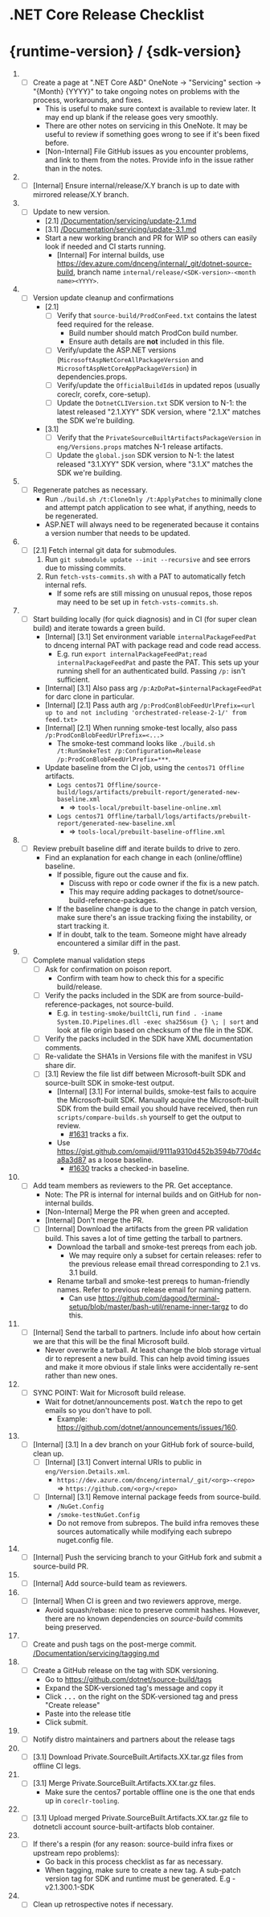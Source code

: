 # .NET Core Release Checklist

<!--
  To start the checklist for a new release:
  - If it's an internal release, open a new issue in dotnet/core-eng (private repo).
    - Otherwise, open a new issue in dotnet/source-build.
  - Paste one copy of the below checklist per release. (Once for 2.1, again for 3.1, if both are being serviced)
  - Delete lines that only apply to other releases. (E.g. delete [2.1] if doing a 3.1 release.)
  - Delete lines starting with [Internal] if running a non-internal release.
  - Delete lines starting with [Non-Internal] if running an internal release.
-->

<!--
  Enter the version tracked by this checklist.
-->
# {runtime-version} / {sdk-version}

1.  - [ ] Create a page at ".NET Core A&D" OneNote -> "Servicing" section -> "{Month} {YYYY}" to take ongoing notes on problems with the process, workarounds, and fixes.
      - This is useful to make sure context is available to review later. It may end up blank if the release goes very smoothly.
      - There are other notes on servicing in this OneNote. It may be useful to review if something goes wrong to see if it's been fixed before.
      - [Non-Internal] File GitHub issues as you encounter problems, and link to them from the notes. Provide info in the issue rather than in the notes.
1.  - [ ] [Internal] Ensure internal/release/X.Y branch is up to date with mirrored release/X.Y branch.
1.  - [ ] Update to new version.
      - [2.1] [/Documentation/servicing/update-2.1.md](https://github.com/dotnet/source-build/tree/release/3.1/Documentation/servicing/update-2.1.md)
      - [3.1] [/Documentation/servicing/update-3.1.md](https://github.com/dotnet/source-build/tree/release/3.1/Documentation/servicing/update-3.1.md)
      - Start a new working branch and PR for WIP so others can easily look if needed and CI starts running.
        - [Internal] For internal builds, use <https://dev.azure.com/dnceng/internal/_git/dotnet-source-build>, branch name `internal/release/<SDK-version>-<month name><YYYY>`.
1.  - [ ] Version update cleanup and confirmations
      - [2.1]
        - [ ] Verify that `source-build/ProdConFeed.txt` contains the latest feed required for the release.
          - Build number should match ProdCon build number.
          - Ensure auth details are **not** included in this file.
        - [ ] Verify/update the ASP.NET versions (`MicrosoftAspNetCoreAllPackageVersion` and `MicrosoftAspNetCoreAppPackageVersion`) in dependencies.props.
        - [ ] Verify/update the `OfficialBuildId`s in updated repos (usually coreclr, corefx, core-setup).
        - [ ] Update the `DotnetCLIVersion.txt` SDK version to N-1: the latest released "2.1.XYY" SDK version, where "2.1.X" matches the SDK we're building.
      - [3.1]
        - [ ] Verify that the `PrivateSourceBuiltArtifactsPackageVersion` in `eng/Versions.props` matches N-1 release artifacts.
        - [ ] Update the `global.json` SDK version to N-1: the latest released "3.1.XYY" SDK version, where "3.1.X" matches the SDK we're building.
1.  - [ ] Regenerate patches as necessary.
      - Run `./build.sh /t:CloneOnly /t:ApplyPatches` to minimally clone and attempt patch application to see what, if anything, needs to be regenerated.
      - ASP.NET will always need to be regenerated because it contains a version number that needs to be updated.
1.  - [ ] [2.1] Fetch internal git data for submodules.
      1.  Run `git submodule update --init --recursive` and see errors due to missing commits.
      1.  Run `fetch-vsts-commits.sh` with a PAT to automatically fetch internal refs.
          * If some refs are still missing on unusual repos, those repos may need to be set up in `fetch-vsts-commits.sh`.
1.  - [ ] Start building locally (for quick diagnosis) and in CI (for super clean build) and iterate towards a green build.
      - [Internal] [3.1] Set environment variable `internalPackageFeedPat` to dnceng internal PAT with package read and code read access.
        - E.g. run `export internalPackageFeedPat;read internalPackageFeedPat` and paste the PAT. This sets up your running shell for an authenticated build. Passing `/p:` isn't sufficient.
      - [Internal] [3.1] Also pass arg `/p:AzDoPat=$internalPackageFeedPat` for darc clone in particular.
      - [Internal] [2.1] Pass auth arg `/p:ProdConBlobFeedUrlPrefix=<url up to and not including 'orchestrated-release-2-1/' from feed.txt>`
      - [Internal] [2.1] When running smoke-test locally, also pass `/p:ProdConBlobFeedUrlPrefix=<...>`
        - The smoke-test command looks like `./build.sh /t:RunSmokeTest /p:Configuration=Release /p:ProdConBlobFeedUrlPrefix=***`.
      - Update baseline from the CI job, using the `centos71 Offline` artifacts.
        - `Logs centos71 Offline/source-build/logs/artifacts/prebuilt-report/generated-new-baseline.xml`
          - => `tools-local/prebuilt-baseline-online.xml`
        - `Logs centos71 Offline/tarball/logs/artifacts/prebuilt-report/generated-new-baseline.xml`
          - => `tools-local/prebuilt-baseline-offline.xml`
1.  - [ ] Review prebuilt baseline diff and iterate builds to drive to zero.
      - Find an explanation for each change in each (online/offline) baseline.
        - If possible, figure out the cause and fix.
          - Discuss with repo or code owner if the fix is a new patch.
          - This may require adding packages to dotnet/source-build-reference-packages.
        - If the baseline change is due to the change in patch version, make sure there's an issue tracking fixing the instability, or start tracking it.
        - If in doubt, talk to the team. Someone might have already encountered a similar diff in the past.
1.  - [ ] Complete manual validation steps
      - [ ] Ask for confirmation on poison report.
        - Confirm with team how to check this for a specific build/release.
      - [ ] Verify the packs included in the SDK are from source-build-reference-packages, not source-build.
        - E.g. in `testing-smoke/builtCli`, run `find . -iname System.IO.Pipelines.dll -exec sha256sum {} \; | sort` and look at file origin based on checksum of the file in the SDK.
      - [ ] Verify the packs included in the SDK have XML documentation comments. 
      - [ ] Re-validate the SHA1s in Versions file with the manifest in VSU share dir.
      - [ ] [3.1] Review the file list diff between Microsoft-built SDK and source-built SDK in smoke-test output.
        - [Internal] [3.1] For internal builds, smoke-test fails to acquire the Microsoft-built SDK. Manually acquire the Microsoft-built SDK from the build email you should have received, then run `scripts/compare-builds.sh` yourself to get the output to review.
          - [#1631](https://github.com/dotnet/source-build/issues/1631) tracks a fix.
        - Use <https://gist.github.com/omajid/9111a9310d452b3594b770d4ca8a3d87> as a loose baseline.
          - [#1630](https://github.com/dotnet/source-build/issues/1630) tracks a checked-in baseline.
1.  - [ ] Add team members as reviewers to the PR. Get acceptance.
      - Note: The PR is internal for internal builds and on GitHub for non-internal builds.
      - [Non-Internal] Merge the PR when green and accepted.
      - [Internal] Don't merge the PR.
      - [ ] [Internal] Download the artifacts from the green PR validation build. This saves a lot of time getting the tarball to partners.
        - Download the tarball and smoke-test prereqs from each job.
          - We may require only a subset for certain releases: refer to the previous release email thread corresponding to 2.1 vs. 3.1 build.
        - Rename tarball and smoke-test prereqs to human-friendly names. Refer to previous release email for naming pattern.
          - Can use <https://github.com/dagood/terminal-setup/blob/master/bash-util/rename-inner-targz> to do this.
1.  - [ ] [Internal] Send the tarball to partners. Include info about how certain we are that this will be the final Microsoft build.
      - Never overwrite a tarball. At least change the blob storage virtual dir to represent a new build. This can help avoid timing issues and make it more obvious if stale links were accidentally re-sent rather than new ones.
1.  - [ ] SYNC POINT: Wait for Microsoft build release.
      - Wait for dotnet/announcements post. <kbd>Watch</kbd> the repo to get emails so you don't have to poll.
        - Example: <https://github.com/dotnet/announcements/issues/160>.
1.  - [ ] [Internal] [3.1] In a dev branch on your GitHub fork of source-build, clean up.
      - [ ] [Internal] [3.1] Convert internal URIs to public in `eng/Version.Details.xml`.
        - `https://dev.azure.com/dnceng/internal/_git/<org>-<repo>` => `https://github.com/<org>/<repo>`
      - [ ] [Internal] [3.1] Remove internal package feeds from source-build.
        - `/NuGet.Config`
        - `/smoke-testNuGet.Config`
        - Do not remove from subrepos. The build infra removes these sources automatically while modifying each subrepo nuget.config file.
1.  - [ ] [Internal] Push the servicing branch to your GitHub fork and submit a source-build PR.
1.  - [ ] [Internal] Add source-build team as reviewers.
1.  - [ ] [Internal] When CI is green and two reviewers approve, merge.
      - Avoid squash/rebase: nice to preserve commit hashes. However, there are no known dependencies on *source-build* commits being preserved.
1.  - [ ] Create and push tags on the post-merge commit. [/Documentation/servicing/tagging.md](https://github.com/dotnet/source-build/tree/release/3.1/Documentation/servicing/tagging.md)
1.  - [ ] Create a GitHub release on the tag with SDK versioning.
      - Go to <https://github.com/dotnet/source-build/tags>
      - Expand the SDK-versioned tag's message and copy it
      - Click <kbd>...</kbd> on the right on the SDK-versioned tag and press "Create release"
      - Paste into the release title
      - Click submit.
1.  - [ ] Notify distro maintainers and partners about the release tags
1.  - [ ] [3.1] Download Private.SourceBuilt.Artifacts.XX.tar.gz files from offline CI legs.
1.  - [ ] [3.1] Merge Private.SourceBuilt.Artifacts.XX.tar.gz files.
      - Make sure the centos7 portable offline one is the one that ends up in `coreclr-tooling`.
1.  - [ ] [3.1] Upload merged Private.SourceBuilt.Artifacts.XX.tar.gz file to dotnetcli account source-built-artifacts blob container.
1.  - [ ] If there's a respin (for any reason: source-build infra fixes or upstream repo problems):
      - Go back in this process checklist as far as necessary.
      - When tagging, make sure to create a new tag. A sub-patch version tag for SDK and runtime must be generated. E.g - v2.1.300.1-SDK
1.  - [ ] Clean up retrospective notes if necessary.
